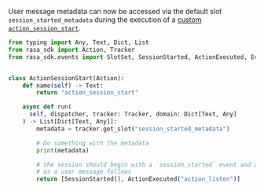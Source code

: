 User message metadata can now be accessed via the default slot 
`session_started_metadata` during the execution of a 
[custom `action_session_start`](default-actions.mdx#customization).

```python
from typing import Any, Text, Dict, List
from rasa_sdk import Action, Tracker
from rasa_sdk.events import SlotSet, SessionStarted, ActionExecuted, EventType


class ActionSessionStart(Action):
    def name(self) -> Text:
        return "action_session_start"

    async def run(
      self, dispatcher, tracker: Tracker, domain: Dict[Text, Any]
    ) -> List[Dict[Text, Any]]:
        metadata = tracker.get_slot("session_started_metadata")

        # Do something with the metadata
        print(metadata)

        # the session should begin with a `session_started` event and an `action_listen`
        # as a user message follows
        return [SessionStarted(), ActionExecuted("action_listen")]
```
